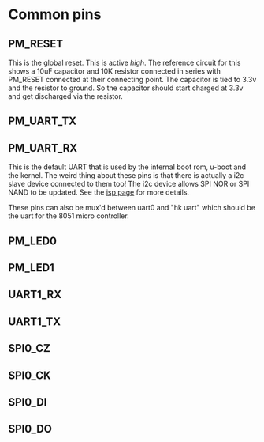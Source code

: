 # Common pins

## PM_RESET

This is the global reset.
This is active *high*. The reference circuit for this shows a 10uF capacitor and 10K resistor
connected in series with PM_RESET connected at their connecting point.
The capacitor is tied to 3.3v and the resistor to ground. So the capacitor should start
charged at 3.3v and get discharged via the resistor.

## PM_UART_TX
## PM_UART_RX

This is the default UART that is used by the internal boot rom, u-boot and the kernel.
The weird thing about these pins is that there is actually a i2c slave device connected to them too!
The i2c device allows SPI NOR or SPI NAND to be updated. See the [isp page](/isp/) for more details.

These pins can also be mux'd between uart0 and "hk uart" which should be the uart for the 8051
micro controller.

## PM_LED0

## PM_LED1

## UART1_RX

## UART1_TX

## SPI0_CZ
## SPI0_CK
## SPI0_DI
## SPI0_DO
